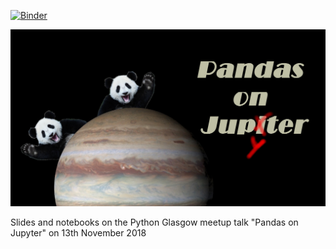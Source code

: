 [![Binder](https://mybinder.org/badge_logo.svg)](https://mybinder.org/v2/gh/gabrielecalvo/pythonmeetup_201811/master)

![Pandas on Jupyter](https://github.com/gabrielecalvo/pythonmeetup_201810/blob/master/imgs/pands_on_jupyter_corr.jpg?raw=true)

Slides and notebooks on the Python Glasgow meetup talk "Pandas on Jupyter" on 13th November 2018
